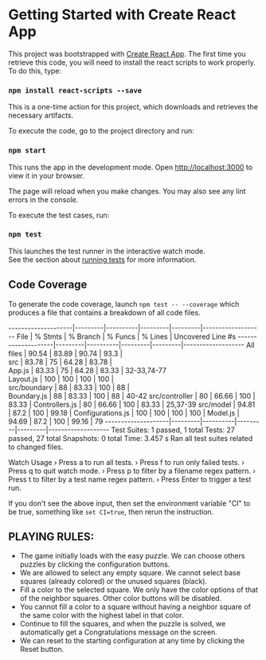 
# Getting Started with Create React App

This project was bootstrapped with [Create React App](https://github.com/facebook/create-react-app).
The first time you retrieve this code, you will need to install the react scripts to work properly. To do this, type:

### `npm install react-scripts --save`

This is a one-time action for this project, which downloads and retrieves the necessary artifacts.

To execute the code, go to the project directory and run:

### `npm start`

This runs the app in the development mode.
Open [http://localhost:3000](http://localhost:3000) to view it in your browser.

The page will reload when you make changes. You may also see any lint errors in the console.

To execute the test cases, run:

### `npm test`

This launches the test runner in the interactive watch mode.\
See the section about [running tests](https://facebook.github.io/create-react-app/docs/running-tests) for more information.


## Code Coverage

To generate the code coverage, launch `npm test -- --coverage` which produces a file that contains a breakdown of all code files.

--------------------|---------|----------|---------|---------|-------------------
File                | % Stmts | % Branch | % Funcs | % Lines | Uncovered Line #s 
--------------------|---------|----------|---------|---------|-------------------
All files           |   90.54 |    83.89 |   90.74 |    93.3 |                   
 src                |   83.78 |       75 |   64.28 |   83.78 |                   
  App.js            |   83.33 |       75 |   64.28 |   83.33 | 32-33,74-77       
  Layout.js         |     100 |      100 |     100 |     100 |                   
 src/boundary       |      88 |    83.33 |     100 |      88 |                   
  Boundary.js       |      88 |    83.33 |     100 |      88 | 40-42
 src/controller     |      80 |    66.66 |     100 |   83.33 | 
  Controllers.js    |      80 |    66.66 |     100 |   83.33 | 25,37-39
 src/model          |   94.81 |     87.2 |     100 |   99.18 | 
  Configurations.js |     100 |      100 |     100 |     100 | 
  Model.js          |   94.69 |     87.2 |     100 |   99.16 | 79
--------------------|---------|----------|---------|---------|-------------------
Test Suites: 1 passed, 1 total
Tests:       27 passed, 27 total
Snapshots:   0 total
Time:        3.457 s
Ran all test suites related to changed files.

Watch Usage
 › Press a to run all tests.
 › Press f to run only failed tests.
 › Press q to quit watch mode.
 › Press p to filter by a filename regex pattern.
 › Press t to filter by a test name regex pattern.
 › Press Enter to trigger a test run.

If you don't see the above input, then set the environment variable "CI" to be true, something like `set CI=true`, then rerun the instruction.

## PLAYING RULES:
- The game initially loads with the easy puzzle. We can choose others puzzles by clicking the configuration buttons.
- We are allowed to select any empty square. We cannot select base squares (already colored) or the unused squares (black).
- Fill a color to the selected square. We only have the color options of that of the neighbor squares. Other color buttons will be disabled. 
- You cannot fill a color to a square without having a neighbor square of the same color with the highest label in that color.
- Continue to fill the squares, and when the puzzle is solved, we automatically get a Congratulations message on the screen.
- We can reset to the starting configuration at any time by clicking the Reset button.
